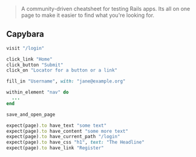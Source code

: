 > A community-driven cheatsheet for testing Rails apps. Its all on one page to make it easier to find what you're looking for.

## Capybara

```ruby
visit "/login"

click_link "Home"
click_button "Submit"
click_on "Locator for a button or a link"

fill_in "Username", with: "jane@example.org"

within_element "nav" do
  ...
end

save_and_open_page

expect(page).to have_text "some text"
expect(page).to have_content "some more text"
expect(page).to have_current_path "/login"
expect(page).to have_css "h1", text: "The Headline"
expect(page).to have_link "Register"
```
